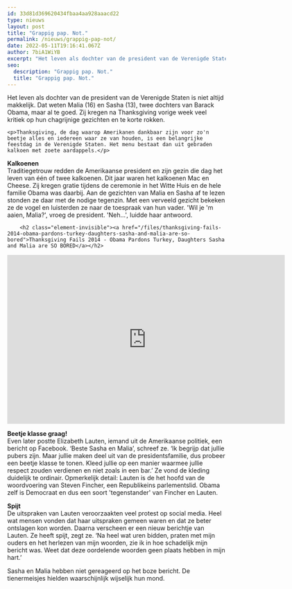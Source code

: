 ```yaml
---
id: 33d81d369620434fbaa4aa928aaacd22
type: nieuws
layout: post
title: "Grappig pap. Not."
permalink: /nieuws/grappig-pap-not/
date: 2022-05-11T19:16:41.067Z
author: 7biA1WiYB
excerpt: "Het leven als dochter van de president van de Verenigde Staten is niet altijd makkelijk. Dat weten Malia (16) en Sasha (13), twee dochters van Barack Obama, maar al te goed. Zij kregen na Thanksgiving vorige week veel kritiek op hun chagrijnige gezichten en te korte rokken.  "
seo:
  description: "Grappig pap. Not."
  title: "Grappig pap. Not."
---
```

Het leven als dochter van de president van de Verenigde Staten is niet altijd makkelijk. Dat weten Malia (16) en Sasha (13), twee dochters van Barack Obama, maar al te goed. Zij kregen na Thanksgiving vorige week veel kritiek op hun chagrijnige gezichten en te korte rokken.  

    <p>Thanksgiving, de dag waarop Amerikanen dankbaar zijn voor zo'n beetje alles en iedereen waar ze van houden, is een belangrijke feestdag in de Verenigde Staten. Het menu bestaat dan uit gebraden kalkoen met zoete aardappels.</p>
<p><strong>Kalkoenen</strong><br>Traditiegetrouw redden de Amerikaanse president en zijn gezin die dag het leven van één of twee kalkoenen. Dit jaar waren het kalkoenen Mac en Cheese. Zij kregen gratie tijdens de ceremonie in het Witte Huis en de hele familie Obama was daarbij. Aan de gezichten van Malia en Sasha af te lezen stonden ze daar met de nodige tegenzin. Met een verveeld gezicht bekeken ze de vogel en luisterden ze naar de toespraak van hun vader. 'Wil je 'm aaien, Malia?', vroeg de president. 'Neh...', luidde haar antwoord.</p>
<p><div class="media media-element-container media-default"><div id="file-1216" class="file file-video file-video-youtube">

        <h2 class="element-invisible"><a href="/files/thanksgiving-fails-2014-obama-pardons-turkey-daughters-sasha-and-malia-are-so-bored">Thanksgiving Fails 2014 - Obama Pardons Turkey, Daughters Sasha and Malia are SO BORED</a></h2>
    
  
  <div class="content">
    <div class="media-youtube-video media-element file-default media-youtube-1">
  <iframe class="media-youtube-player" width="640" height="390" title="Thanksgiving Fails 2014 - Obama Pardons Turkey, Daughters Sasha and Malia are SO BORED" src="https://www.youtube.com/embed/E85F3SJK48w?wmode=opaque&controls=" name="Thanksgiving Fails 2014 - Obama Pardons Turkey, Daughters Sasha and Malia are SO BORED" frameborder="0" allowfullscreen="">Video van Thanksgiving Fails 2014 - Obama Pardons Turkey, Daughters Sasha and Malia are SO BORED</iframe>
</div>
  </div>

  
</div>
</div>
<p><strong>Beetje klasse graag!</strong><br>Even later postte Elizabeth Lauten, iemand uit de Amerikaanse politiek, een bericht op Facebook. ‘Beste Sasha en Malia’, schreef ze. ‘Ik begrijp dat jullie pubers zijn. Maar jullie maken deel uit van de presidentsfamilie, dus probeer een beetje klasse te tonen. Kleed jullie op een manier waarmee jullie respect zouden verdienen en niet zoals in een bar.’ Ze vond de kleding duidelijk te ordinair. Opmerkelijk detail: Lauten is de het hoofd van de woordvoering van Steven Fincher, een Republikeins parlementslid. Obama zelf is Democraat en dus een soort 'tegenstander' van Fincher en Lauten.</p>
<p><strong>Spijt</strong><br>De uitspraken van Lauten veroorzaakten veel protest op social media. Heel wat mensen vonden dat haar uitspraken gemeen waren en dat ze beter ontslagen kon worden. Daarna verscheen er een nieuw berichtje van Lauten. Ze heeft spijt, zegt ze. ‘Na heel wat uren bidden, praten met mijn ouders en het herlezen van mijn woorden, zie ik in hoe schadelijk mijn bericht was. Weet dat deze oordelende woorden geen plaats hebben in mijn hart.’</p>
<p>Sasha en Malia hebben niet gereageerd op het boze bericht. De tienermeisjes hielden waarschijnlijk wijselijk hun mond.</p>  
